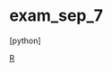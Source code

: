 # exam_sep_7

[python]


[R](https://github.com/fleurdeloijer/exam_sep_7/blob/master/exam_1_student.ipynb)

